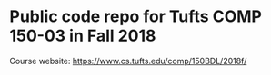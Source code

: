 
# Public code repo for Tufts COMP 150-03 in Fall 2018

Course website: <https://www.cs.tufts.edu/comp/150BDL/2018f/>
